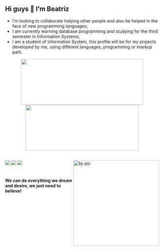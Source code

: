 <h2> Hi guys 👋 I’m Beatriz</h2>

 - I’m looking to collaborate helping other people and also be helped in the face of new  programming languages;<br>
 - I am currently learning database programming and studying for the third semester in Information Systems;<br>
 - I am a student of Information System, this profile will be for my projects developed by me, using different languages, programming or markup path.<br>
 

 
 <div align="center">
  <a href:"https://github.com/bjustoo">
  <img height="150em" width="400" src="https://github-readme-stats.vercel.app/api?username=bjustoo&show_icons=true&theme=dark&include_all_commits=true&count_private=true"/>
  <img height="150em" width="370" src="https://github-readme-stats.vercel.app/api/top-langs/?username=bjustoo&layout=compact&langs_count=7&theme=dark"/>
</div>
 <br>
  <div> 
   
  <a href="https://instagram.com/a_justoo" target="_blank"><img src="https://img.shields.io/badge/-Instagram-%23E4405F?style=for-the-badge&logo=instagram&logoColor=white" target="_blank"></a>
  <a href = "mailto:beatrisjusto@gmail.com"><img src="https://img.shields.io/badge/-Gmail-%23333?style=for-the-badge&logo=gmail&logoColor=white" target="_blank"></a>
  <a href="https://www.linkedin.com/in/beatriz-justo-20b343203/" target="_blank"><img src="https://img.shields.io/badge/-LinkedIn-%230077B5?style=for-the-badge&logo=linkedin&logoColor=white" target="_blank"></a> 
   <img align="right" alt="bj-pic" height="280"  src="https://user-images.githubusercontent.com/88691821/155432817-9ec064cb-4592-412c-867a-391df9226b32.png">
   
</div>

  #
 
 <h4 style="top:200px;">We can do everything we dream and desire, we just need to believe!</h4>







